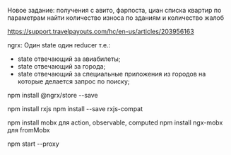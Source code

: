 Новое задание: получения с авито, фарпоста, циан списка квартир по параметрам
найти количество износа по зданиям и количество жалоб 


https://support.travelpayouts.com/hc/en-us/articles/203956163

  ngrx:
  Один state один reducer т.е.: 
   - state отвечающий за авиабилеты;
   - state отвечающий за города;
   - state отвечающий за специальные приложения из городов на которые делается запрос по поиску;

npm install @ngrx/store --save

npm install rxjs
npm install --save rxjs-compat

npm install mobx для action, observable, computed
npm install ngx-mobx для fromMobx

npm start --proxy
